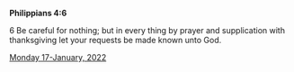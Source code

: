 **Philippians 4:6**

6 Be careful for nothing; but in every thing by prayer and supplication with thanksgiving let your requests be made known unto God.

[Monday 17-January, 2022](https://t.me/s/daily_scripture)
